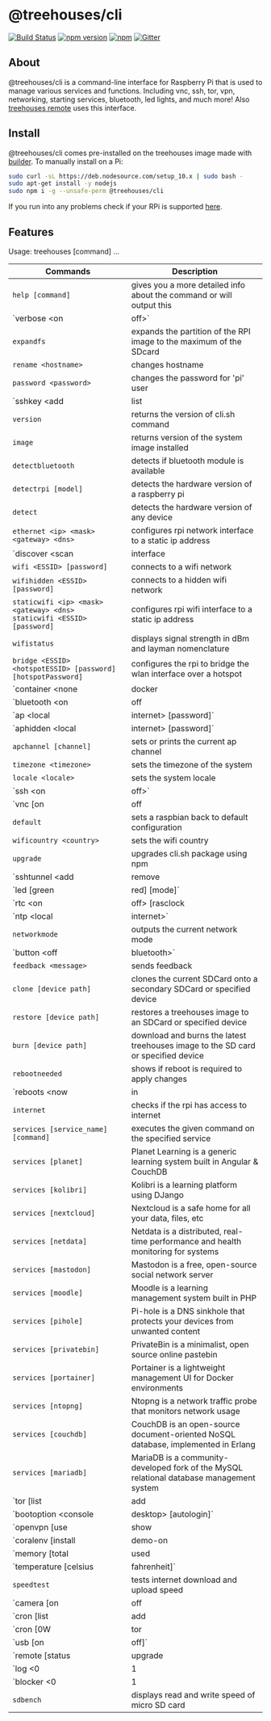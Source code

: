 # @treehouses/cli

[![Build Status](https://travis-ci.org/treehouses/cli.svg?branch=master)](https://travis-ci.org/treehouses/cli)
[![npm version](https://badge.fury.io/js/%40treehouses%2Fcli.svg)](https://www.npmjs.com/package/%40treehouses%2Fcli)
[![npm](https://img.shields.io/npm/dw/@treehouses/cli)](https://www.npmjs.com/package/%40treehouses%2Fcli)
[![Gitter](https://badges.gitter.im/Join%20Chat.svg)](https://gitter.im/treehouses/Lobby?utm_source=badge&utm_medium=badge&utm_campaign=pr-badge&utm_content=badge)

## About

@treehouses/cli is a command-line interface for Raspberry Pi that is used to manage various services and functions.
Including vnc, ssh, tor, vpn, networking, starting services, bluetooth, led lights, and much more!
Also [treehouses remote](https://github.com/treehouses/remote) uses this interface. 

## Install

@treehouses/cli comes pre-installed on the treehouses image made with [builder](https://github.com/treehouses/builder).
To manually install on a Pi:
```bash
sudo curl -sL https://deb.nodesource.com/setup_10.x | sudo bash -
sudo apt-get install -y nodejs
sudo npm i -g --unsafe-perm @treehouses/cli
```
If you run into any problems check if your RPi is supported [here](https://github.com/treehouses/cli/blob/836c2e9b0bcebfe6afc97706634e7c070d795eac/modules/detectrpi.sh#L5-L42).

## Features

Usage: treehouses [command] ...

Commands | Description
--- | ---
`help [command]` | gives you a more detailed info about the command or will output this
`verbose <on|off>` | makes each command print more output (might not work with treehouses remote)
`expandfs` | expands the partition of the RPI image to the maximum of the SDcard
`rename <hostname>` | changes hostname
`password <password>` | changes the password for 'pi' user
`sshkey <add|list|delete|deleteall|github>` | used for adding or removing ssh keys for authentication
`version` | returns the version of cli.sh command
`image` | returns version of the system image installed
`detectbluetooth` | detects if bluetooth module is available
`detectrpi [model]` | detects the hardware version of a raspberry pi
`detect` | detects the hardware version of any device
`ethernet <ip> <mask> <gateway> <dns>` | configures rpi network interface to a static ip address
`discover <scan|interface|ping|ports|mac>` <br> `discover <rpi> [ipaddress|url|macaddress]` | performs network scan and discovers all raspberry pis on the network
`wifi <ESSID> [password]` | connects to a wifi network
`wifihidden <ESSID> [password]` | connects to a hidden wifi network
`staticwifi <ip> <mask> <gateway> <dns>` <br> `staticwifi <ESSID> [password]` | configures rpi wifi interface to a static ip address
`wifistatus` | displays signal strength in dBm and layman nomenclature
`bridge <ESSID> <hotspotESSID> [password] [hotspotPassword]` | configures the rpi to bridge the wlan interface over a hotspot
`container <none|docker|balena>` | enables (and start) the desired container
`bluetooth <on|off|pause|button|mac|id>` | switches bluetooth from regular to hotspot mode and shows id or MAC address
`ap <local|internet> <ESSID> [password]` | creates a mobile ap, which has two modes: local (no eth0 bridging), internet (eth0 bridging)
`aphidden <local|internet> <ESSID> [password]` | creates a hidden mobile ap with or without internet access
`apchannel [channel]` | sets or prints the current ap channel
`timezone <timezone>` | sets the timezone of the system
`locale <locale>` | sets the system locale
`ssh <on|off>` | enables or disables the ssh service
`vnc [on|off|info]` | enables or disables the vnc server service
`default` | sets a raspbian back to default configuration
`wificountry <country>` | sets the wifi country
`upgrade` | upgrades cli.sh package using npm
`sshtunnel <add|remove|list|check|notice>` <br> `sshtunnel <key|portinterval> [user@host]` | helps adding an sshtunnel
`led [green|red] [mode]` | sets the led mode
`rtc <on|off> [rasclock|ds3231]` | sets up the rtc clock specified
`ntp <local|internet>` | sets rpi to host timing locally or to get timing from a remote server
`networkmode` | outputs the current network mode
`button <off|bluetooth>` | gives the gpio pin 18 an action
`feedback <message>` | sends feedback
`clone [device path]` | clones the current SDCard onto a secondary SDCard or specified device
`restore [device path]` | restores a treehouses image to an SDCard or specified device
`burn [device path]` | download and burns the latest treehouses image to the SD card or specified device
`rebootneeded` | shows if reboot is required to apply changes
`reboots <now|in|cron>` <br> `reboots <daily|weekly|monthly>` | reboots at given frequency / removes it if reboot task active
`internet` | checks if the rpi has access to internet
`services [service_name] [command]`| executes the given command on the specified service
`services [planet]` | Planet Learning is a generic learning system built in Angular & CouchDB
`services [kolibri]` | Kolibri is a learning platform using DJango
`services [nextcloud]` | Nextcloud is a safe home for all your data, files, etc
`services [netdata]` | Netdata is a distributed, real-time performance and health monitoring for systems
`services [mastodon]` | Mastodon is a free, open-source social network server
`services [moodle]` | Moodle is a learning management system built in PHP
`services [pihole]` | Pi-hole is a DNS sinkhole that protects your devices from unwanted content
`services [privatebin]` | PrivateBin is a minimalist, open source online pastebin
`services [portainer]` | Portainer is a lightweight management UI for Docker environments
`services [ntopng]` | Ntopng is a network traffic probe that monitors network usage
`services [couchdb]` | CouchDB is an open-source document-oriented NoSQL database, implemented in Erlang
`services [mariadb]` | MariaDB is a community-developed fork of the MySQL relational database management system
`tor [list|add|delete|deleteall|start]` <br> `tor [stop|destroy|notice|status|refresh]`| deals with services on tor hidden network
`bootoption <console|desktop> [autologin]` | sets the boot mode
`openvpn [use|show|delete]` <br> `openvpn [notice|start|stop|load]` | helps setting up an openvpn client
`coralenv [install|demo-on|demo-off|demo-always-on]` | plays with the coral environmental board
`memory [total|used|free]` | displays the total memory of the device, the memory used as well as the available free memory
`temperature [celsius|fahrenheit]` | displays raspberry pi's CPU temperature
`speedtest` | tests internet download and upload speed
`camera [on|off|capture]` | enables camera, disables camera, captures png photo
`cron [list|add|delete|deleteall]` | adds, deletes a custom cron job or deletes, lists all cron jobs
`cron [0W|tor|timestamp]` | adds pre-made cron job (or removes it if already active)
`usb [on|off]` | turns usb ports on or off
`remote [status|upgrade|services]` | helps with treehouses remote android app
`log <0|1|2|3|4|show|max>` | gets/sets log level and shows log
`blocker <0|1|2|3|4||max>` | website blocking levels using /etc/hosts
`sdbench` | displays read and write speed of micro SD card
